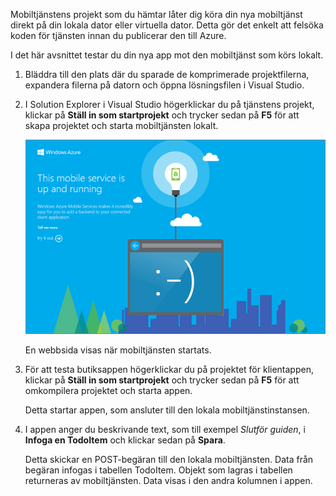 
Mobiltjänstens projekt som du hämtar låter dig köra din nya mobiltjänst direkt på din lokala dator eller virtuella dator. Detta gör det enkelt att felsöka koden för tjänsten innan du publicerar den till Azure.

I det här avsnittet testar du din nya app mot den mobiltjänst som körs lokalt.

1. Bläddra till den plats där du sparade de komprimerade projektfilerna, expandera filerna på datorn och öppna lösningsfilen i Visual Studio.

2. I Solution Explorer i Visual Studio högerklickar du på tjänstens projekt, klickar på **Ställ in som startprojekt** och trycker sedan på **F5** för att skapa projektet och starta mobiltjänsten lokalt.

    ![](./media/mobile-services-dotnet-backend-test-local-service-dotnet/mobile-service-startup.png)

    En webbsida visas när mobiltjänsten startats.

3. För att testa butiksappen högerklickar du på projektet för klientappen, klickar på **Ställ in som startprojekt** och trycker sedan på **F5** för att omkompilera projektet och starta appen.

    Detta startar appen, som ansluter till den lokala mobiltjänstinstansen.   

4. I appen anger du beskrivande text, som till exempel _Slutför guiden_, i **Infoga en TodoItem** och klickar sedan på **Spara**.

    Detta skickar en POST-begäran till den lokala mobiltjänsten. Data från begäran infogas i tabellen TodoItem. Objekt som lagras i tabellen returneras av mobiltjänsten. Data visas i den andra kolumnen i appen.

<!--HONumber=Sep16_HO3-->


